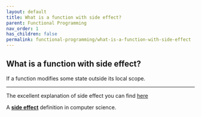 ```yaml
---
layout: default
title: What is a function with side effect?
parent: Functional Programming
nav_order: 1
has_children: false
permalink: functional-programming/what-is-a-function-with-side-effect
---
```


## What is a function with side effect?

If a function modifies some state outside its local scope.

---

The excellent explanation of side effect you can find [here](https://learning.oreilly.com/library/view/functional-programming-in/9781617293955/kindle_split_010.html)

A [**side effect**](https://en.wikipedia.org/wiki/Side_effect_(computer_science)) definition in computer science.